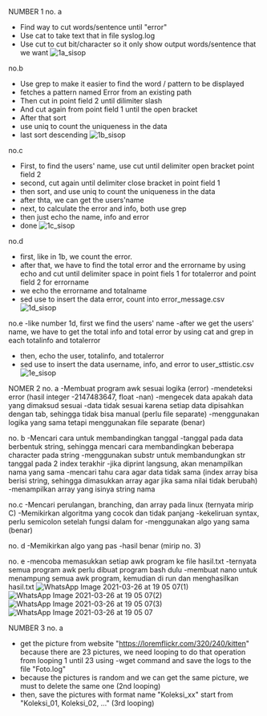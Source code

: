 
NUMBER 1
no. a
- Find way to cut words/sentence until "error"
- Use cat to take text that in file syslog.log
- Use cut to cut bit/character so it only show output words/sentence that we want
![1a_sisop](https://user-images.githubusercontent.com/74058892/113434246-cc1d7b00-940a-11eb-8f65-0dd1594b11f5.png)

no.b 
- Use grep to make it easier to find the word / pattern to be displayed
- fetches a pattern named Error from an existing path
- Then cut in point field 2 until dilimiter slash
- And cut again from point field 1 until the open bracket
- After that sort
- use uniq to count the uniqueness in the data
- last sort descending
![1b_sisop](https://user-images.githubusercontent.com/74058892/113434249-cd4ea800-940a-11eb-8848-4e3fea11f494.png)

no.c
- First, to find the users' name, use cut until delimiter open bracket point field 2
- second, cut again until delimiter close bracket in point field 1
- then sort, and use uniq to count the uniqueness in the data
- after thta, we can get the users'name
- next, to calculate the error and info, both use grep
- then just echo the name, info and error
- done
![1c_sisop](https://user-images.githubusercontent.com/74058892/113434250-cde73e80-940a-11eb-8ad1-26fa1c60ad75.png)

no.d
- first, like in 1b, we count the error.
- after that, we have to find the total error and the errorname by using echo and cut until delimiter space in point fiels 1 for totalerror and point field 2 for errorname
- we echo the errorname and totalname
- sed use to insert the data error, count into error_message.csv
![1d_sisop](https://user-images.githubusercontent.com/74058892/113434251-cde73e80-940a-11eb-8609-a6c9a6d20c65.png)

no.e
-like number 1d, first we find the users' name 
-after we get the users' name, we have to get the total info and total error by using cat and grep in each totalinfo and totalerror
- then, echo the user, totalinfo, and totalerror
- sed use to insert the data username, info, and error to user_sttistic.csv
![1e_sisop](https://user-images.githubusercontent.com/74058892/113434252-ce7fd500-940a-11eb-9c1b-23e2f6ac27b6.png)

NOMER 2
no. a
-Membuat program awk sesuai logika (error)
-mendeteksi error (hasil integer -2147483647, float -nan)
-mengecek data apakah data yang dimaksud sesuai
-data tidak sesuai karena setiap data dipisahkan dengan tab, sehingga tidak bisa manual (perlu file separate)
-menggunakan logika yang sama tetapi menggunakan file separate (benar)

no. b
-Mencari cara untuk membandingkan tanggal
-tanggal pada data berbentuk string, sehingga mencari cara membandingkan beberapa character pada string
-menggunakan substr untuk membandungkan str tanggal pada 2 index terakhir
-jika diprint langsung, akan menampilkan nama yang sama
-mencari tahu cara agar data tidak sama (index array bisa berisi string, sehingga dimasukkan array agar jika sama nilai tidak berubah)
-menampilkan array yang isinya string nama

no.c
-Mencari perulangan, branching, dan array pada linux (ternyata mirip C)
-Memikirkan algoritma yang cocok dan tidak panjang
-kekeliruan syntax, perlu semicolon setelah fungsi dalam for
-menggunakan algo yang sama (benar)

no. d
-Memikirkan algo yang pas
-hasil benar (mirip no. 3)

no. e
-mencoba memasukkan setiap awk program ke file hasil.txt
-ternyata semua program awk perlu dibuat program bash dulu
-membuat nano untuk menampung semua awk program, kemudian di run dan menghasilkan hasil.txt
![WhatsApp Image 2021-03-26 at 19 05 07(1)](https://user-images.githubusercontent.com/74058892/112724337-69793a80-8f45-11eb-9762-a8dae42591c2.jpeg)
![WhatsApp Image 2021-03-26 at 19 05 07(2)](https://user-images.githubusercontent.com/74058892/112724344-6d0cc180-8f45-11eb-8ccd-98595a0bef7f.jpeg)
![WhatsApp Image 2021-03-26 at 19 05 07(3)](https://user-images.githubusercontent.com/74058892/112724346-6da55800-8f45-11eb-944c-f5f0999068ab.jpeg)
![WhatsApp Image 2021-03-26 at 19 05 07](https://user-images.githubusercontent.com/74058892/112724347-6ed68500-8f45-11eb-9d36-a3aebccb604d.jpeg)

NUMBER 3
no. a 
- get the picture from website "https://loremflickr.com/320/240/kitten" because there are 23 pictures, we need looping to do that operation from looping 1 until      23 using -wget command and save the logs to the file "Foto.log"
- because the pictures is random and we can get the same picture, we must to delete the same one (2nd looping)
- then, save the pictures with format name "Koleksi_xx" start from "Koleksi_01, Koleksi_02, ..." (3rd looping)
